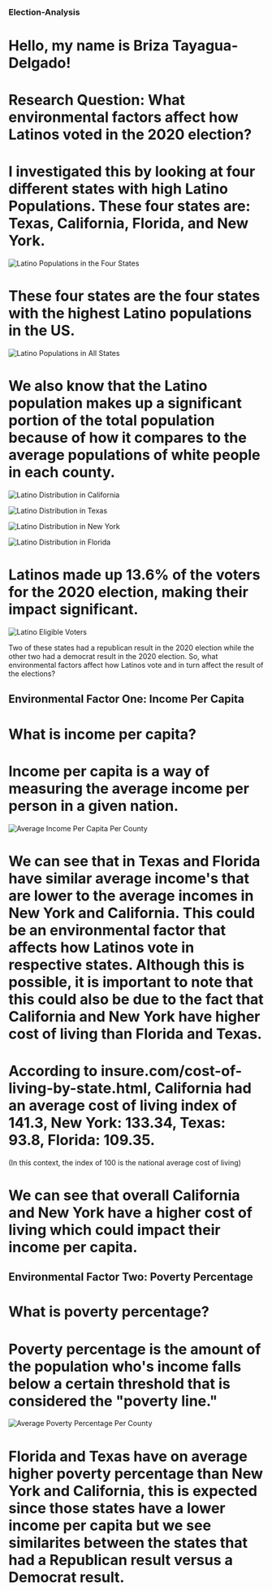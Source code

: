 ### Election-Analysis
# Hello, my name is Briza Tayagua-Delgado!

# **Research Question**: What environmental factors affect how Latinos voted in the 2020 election?

# I investigated this by looking at four different states with high Latino Populations. These four states are: Texas, California, Florida, and New York. 

![Latino Populations in the Four States](https://github.com/user-attachments/assets/8606d20d-d3b7-48e5-8a09-076b796f8ffa)

# These four states are the four states with the highest Latino populations in the US. 

![Latino Populations in All States](https://github.com/user-attachments/assets/3522256b-5630-4ff1-a2c7-aa86767611e1)


# We also know that the Latino population makes up a significant portion of the total population because of how it compares to the average populations of white people in each county. 

![Latino Distribution in California](https://github.com/user-attachments/assets/a53a4a94-07a3-4c94-b72d-c699ad45938c)

![Latino Distribution in Texas](https://github.com/user-attachments/assets/cd59c056-729f-4f3f-a98d-126e21c5c84e)

![Latino Distribution in New York](https://github.com/user-attachments/assets/6ba70b6c-300f-4cc9-89dc-ff65110662e6)

![Latino Distribution in Florida](https://github.com/user-attachments/assets/d581fb4b-6606-4b0d-b2a7-750d384501d0)

# Latinos made up 13.6% of the voters for the 2020 election, making their impact significant. 

![Latino Eligible Voters](https://github.com/user-attachments/assets/631f20fd-0f9c-4a23-935b-3f05fce865af)


Two of these states had a republican result in the 2020 election while the other two had a democrat result in the 2020 election. So, what environmental factors affect how Latinos vote and in turn affect the result of the elections? 

## Environmental Factor One: Income Per Capita
# What is income per capita? 
# Income per capita is a way of measuring the average income per person in a given nation. 

![Average Income Per Capita Per County](https://github.com/user-attachments/assets/a80bff44-9e6c-4fbf-a00b-c43d3c269a1b)

# We can see that in Texas and Florida have similar average income's that are lower to the average incomes in New York and California. This could be an environmental factor that affects how Latinos vote in respective states. Although this is possible, it is important to note that this could also be due to the fact that California and New York have higher cost of living than Florida and Texas. 

# According to insure.com/cost-of-living-by-state.html, California had an average cost of living index of 141.3, New York: 133.34, Texas: 93.8, Florida: 109.35. 
(In this context, the index of 100 is the national average cost of living)
# We can see that overall California and New York have a higher cost of living which could impact their income per capita.

## Environmental Factor Two: Poverty Percentage
# What is poverty percentage?
# Poverty percentage is the amount of the population who's income falls below a certain threshold that is considered the "poverty line."

![Average Poverty Percentage Per County](https://github.com/user-attachments/assets/3a78a7b1-af67-4ec7-bc0e-97d6e62e51f1)

# Florida and Texas have on average higher poverty percentage than New York and California, this is expected since those states have a lower income per capita but we see similarites between the states that had a Republican result versus a Democrat result.

